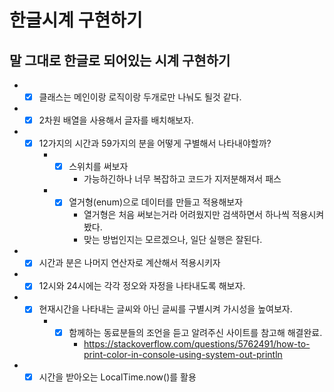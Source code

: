 # 한글시계 구현하기

## 말 그대로 한글로 되어있는 시계 구현하기

  - -[X] 클래스는 메인이랑 로직이랑 두개로만 나눠도 될것 같다.
  - -[X] 2차원 배열을 사용해서 글자를 배치해보자.
  - -[X] 12가지의 시간과 59가지의 분을 어떻게 구별해서 나타내야할까?
      - -[X] 스위치를 써보자
          - 가능하긴하나 너무 복잡하고 코드가 지저분해져서 패스
      - -[X] 열거형(enum)으로 데이터를 만들고 적용해보자
          - 열거형은 처음 써보는거라 어려웠지만 검색하면서 하나씩 적용시켜봤다.
          - 맞는 방법인지는 모르겠으나, 일단 실행은 잘된다.
 - -[X] 시간과 분은 나머지 연산자로 계산해서 적용시키자
 - -[X] 12시와 24시에는 각각 정오와 자정을 나타내도록 해보자.
 - -[X] 현재시간을 나타내는 글씨와 아닌 글씨를 구별시켜 가시성을 높여보자.
     - -[X] 함께하는 동료분들의 조언을 듣고 알려주신 사이트를 참고해 해결완료.
          - https://stackoverflow.com/questions/5762491/how-to-print-color-in-console-using-system-out-println
 - -[X] 시간을 받아오는 LocalTime.now()를 활용
